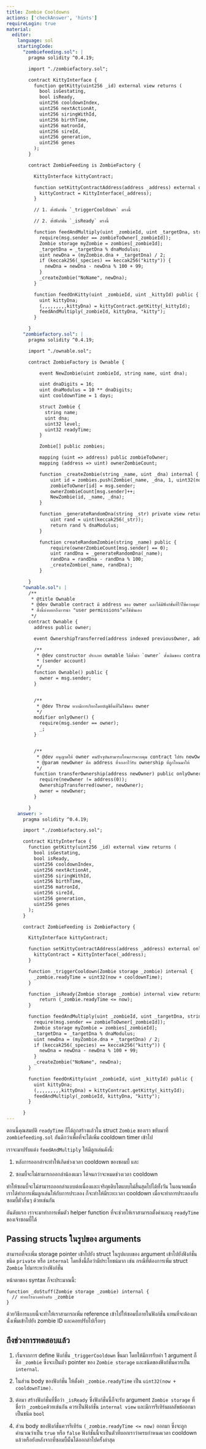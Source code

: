 ```yaml
---
title: Zombie Cooldowns
actions: ['checkAnswer', 'hints']
requireLogin: true
material:
  editor:
    language: sol
    startingCode:
      "zombiefeeding.sol": |
        pragma solidity ^0.4.19;

        import "./zombiefactory.sol";

        contract KittyInterface {
          function getKitty(uint256 _id) external view returns (
            bool isGestating,
            bool isReady,
            uint256 cooldownIndex,
            uint256 nextActionAt,
            uint256 siringWithId,
            uint256 birthTime,
            uint256 matronId,
            uint256 sireId,
            uint256 generation,
            uint256 genes
          );
        }

        contract ZombieFeeding is ZombieFactory {

          KittyInterface kittyContract;

          function setKittyContractAddress(address _address) external onlyOwner {
            kittyContract = KittyInterface(_address);
          }

          // 1. ตั้งฟังก์ชั่น `_triggerCooldown` ตรงนี้

          // 2. ตั้งฟังก์ชั่น `_isReady` ตรงนี้

          function feedAndMultiply(uint _zombieId, uint _targetDna, string _species) public {
            require(msg.sender == zombieToOwner[_zombieId]);
            Zombie storage myZombie = zombies[_zombieId];
            _targetDna = _targetDna % dnaModulus;
            uint newDna = (myZombie.dna + _targetDna) / 2;
            if (keccak256(_species) == keccak256("kitty")) {
              newDna = newDna - newDna % 100 + 99;
            }
            _createZombie("NoName", newDna);
          }

          function feedOnKitty(uint _zombieId, uint _kittyId) public {
            uint kittyDna;
            (,,,,,,,,,kittyDna) = kittyContract.getKitty(_kittyId);
            feedAndMultiply(_zombieId, kittyDna, "kitty");
          }

        }
      "zombiefactory.sol": |
        pragma solidity ^0.4.19;

        import "./ownable.sol";

        contract ZombieFactory is Ownable {

            event NewZombie(uint zombieId, string name, uint dna);

            uint dnaDigits = 16;
            uint dnaModulus = 10 ** dnaDigits;
            uint cooldownTime = 1 days;

            struct Zombie {
              string name;
              uint dna;
              uint32 level;
              uint32 readyTime;
            }

            Zombie[] public zombies;

            mapping (uint => address) public zombieToOwner;
            mapping (address => uint) ownerZombieCount;

            function _createZombie(string _name, uint _dna) internal {
                uint id = zombies.push(Zombie(_name, _dna, 1, uint32(now + cooldownTime))) - 1;
                zombieToOwner[id] = msg.sender;
                ownerZombieCount[msg.sender]++;
                NewZombie(id, _name, _dna);
            }

            function _generateRandomDna(string _str) private view returns (uint) {
                uint rand = uint(keccak256(_str));
                return rand % dnaModulus;
            }

            function createRandomZombie(string _name) public {
                require(ownerZombieCount[msg.sender] == 0);
                uint randDna = _generateRandomDna(_name);
                randDna = randDna - randDna % 100;
                _createZombie(_name, randDna);
            }

        }
      "ownable.sol": |
        /**
         * @title Ownable
         * @dev Ownable contract มี address ของ owner และได้มีฟังก์ชั่นที่ไว้ใช้ควบคุมการยืนยันตัวตนขั้นพื้นฐานเอาไว้
         * สิ่งนี้บ่งบอกถึงการนำ "user permissions"มาใช้นั่นเอง
         */
        contract Ownable {
          address public owner;

          event OwnershipTransferred(address indexed previousOwner, address indexed newOwner);

          /**
           * @dev constructor ประเภท ownable ได้ตั้งค่า `owner` ดั้งเดิมของ contract ไปยังบัญชีของผู้ส่ง
           * (sender account)
           */
          function Ownable() public {
            owner = msg.sender;
          }


          /**
           * @dev Throw หากมีการเรียกโดยบัญชีอื่นที่ไม่ใช่ของ owner
           */
          modifier onlyOwner() {
            require(msg.sender == owner);
            _;
          }


          /**
           * @dev อนุญาตให้ owner คนปัจจุบันสามารถโอนการควบคุม contract ไปยัง newOwnerได้
           * @param newOwner คือ address ที่จะเอาไว้รับ ownership ที่ถูกโอนมาให้
           */
          function transferOwnership(address newOwner) public onlyOwner {
            require(newOwner != address(0));
            OwnershipTransferred(owner, newOwner);
            owner = newOwner;
          }

        }
    answer: >
      pragma solidity ^0.4.19;

      import "./zombiefactory.sol";

      contract KittyInterface {
        function getKitty(uint256 _id) external view returns (
          bool isGestating,
          bool isReady,
          uint256 cooldownIndex,
          uint256 nextActionAt,
          uint256 siringWithId,
          uint256 birthTime,
          uint256 matronId,
          uint256 sireId,
          uint256 generation,
          uint256 genes
        );
      }

      contract ZombieFeeding is ZombieFactory {

        KittyInterface kittyContract;

        function setKittyContractAddress(address _address) external onlyOwner {
          kittyContract = KittyInterface(_address);
        }

        function _triggerCooldown(Zombie storage _zombie) internal {
          _zombie.readyTime = uint32(now + cooldownTime);
        }

        function _isReady(Zombie storage _zombie) internal view returns (bool) {
            return (_zombie.readyTime <= now);
        }

        function feedAndMultiply(uint _zombieId, uint _targetDna, string _species) public {
          require(msg.sender == zombieToOwner[_zombieId]);
          Zombie storage myZombie = zombies[_zombieId];
          _targetDna = _targetDna % dnaModulus;
          uint newDna = (myZombie.dna + _targetDna) / 2;
          if (keccak256(_species) == keccak256("kitty")) {
            newDna = newDna - newDna % 100 + 99;
          }
          _createZombie("NoName", newDna);
        }

        function feedOnKitty(uint _zombieId, uint _kittyId) public {
          uint kittyDna;
          (,,,,,,,,,kittyDna) = kittyContract.getKitty(_kittyId);
          feedAndMultiply(_zombieId, kittyDna, "kitty");
        }

      }
---
```


ตอนนี้คุณสมบัติ `readyTime` ก็ได้ถูกสร้างแล้วใน struct `Zombie` ของเรา ขยับมาที่ `zombiefeeding.sol` กันดีกว่าเพื่อที่จะได้เพิ่ม cooldown timer เข้าไป

เราจะมาปรับแต่ง `feedAndMultiply` ให้มีลูกเล่นดังนี้:

1. หลังการออกล่าจะทำให้เกิดช่วงเวลา cooldown ของซอมบี้ และ

2. ซอมบี้จะไม่สามารถออกล่าน้องแมว ได้จนกว่าจะหมดช่วงเวลา cooldown 

ทำให้ซอมบี้จะไม่สามารถออกล่าแบบต่อเนื่องและเจริญเติบโตแบบไม่สิ้นสุดไปได้ทั้งวัน ในอนาคตเมื่อเราได้ทำการเพิ่มลูกเล่นให้กับการประลอง ก็จะทำให้มีระยะเวลา cooldown เมื่อจะทำการประลองกับซอมบี้ตัวอื่นๆ ด้วยเช่นกัน

อันดับแรก เราจะมาทำการเพิ่มตัว helper function ที่จะช่วยให้เราสามารถตั้งค่าและดู `readyTime` ของเจ้าซอมบี้ได้

## Passing structs ในรูปของ arguments

สามารถที่จะเพิ่ม storage pointer เข้าไปยัง struct ในรูปแบบของ argument เข้าไปยังฟังก์ชั่นชนิด `private` หรือ `internal` โดยสิ่งนี้ถือว่ามีประโยชน์มาก เช่น กรณีที่ต้องการเพิ่ม struct `Zombie` ไปมาระหว่างฟังก์ชั่น

หน้าตาของ syntax ก็จะประมาณนี้:

```
function _doStuff(Zombie storage _zombie) internal {
  // ทำอะไรบางอย่างกับ _zombie
}
```

ด้วยวิธีการแบบนี้จะทำให้เราสามารถเพิ่ม reference เข้าไปให้ซอมบี้ภายในฟังก์ชั่น แทนที่จะต้องมานั่งเพิ่มเข้าไปยัง zombie ID และคอยปรับไปเรื่อยๆ 

## ถึงช่วงการทดสอบแล้ว

1. เริ่มจากการ define ฟังก์ชั่น `_triggerCooldown` ขึ้นมา โดยให้มีการรับค่า 1 argument ก็คือ `_zombie` ซึ่งจะเป็นตัว pointer ของ `Zombie storage` และชนิดของฟังก์ชั่นควรเป็น `internal`.

2. ในส่วน body ของฟังก์ชั่น ให้ตั้งค่า `_zombie.readyTime` เป็น `uint32(now + cooldownTime)`.

3. ต่อมา สร้างฟังก์ชั่นที่ชื่อว่า `_isReady` ซึ่งฟังก์ชั่นนี้ก็จะรับ argument `Zombie storage` ที่ชื่อว่า `_zombie`ด้วยเช่นกัน ควรเป็นฟังก์ชั่น `internal view` และมีการรีเทิร์นผลลัพธ์ออกมาเป็นชนิด `bool`

4. ส่วน body ของฟังก์ชั่นควรรีเทิร์น `(_zombie.readyTime <= now)` ออกมา ซึ่งจะถูกคำนวณว่าเป็น `true` หรือ `false` ฟังก์ชั่นนี้จะเป็นตัวที่บอกเราว่าครบกำหนดเวลา cooldown แล้วหรือยังหลังจากที่ซอมบี้นั้นได้ออกล่าไปครั้งล่าสุด
